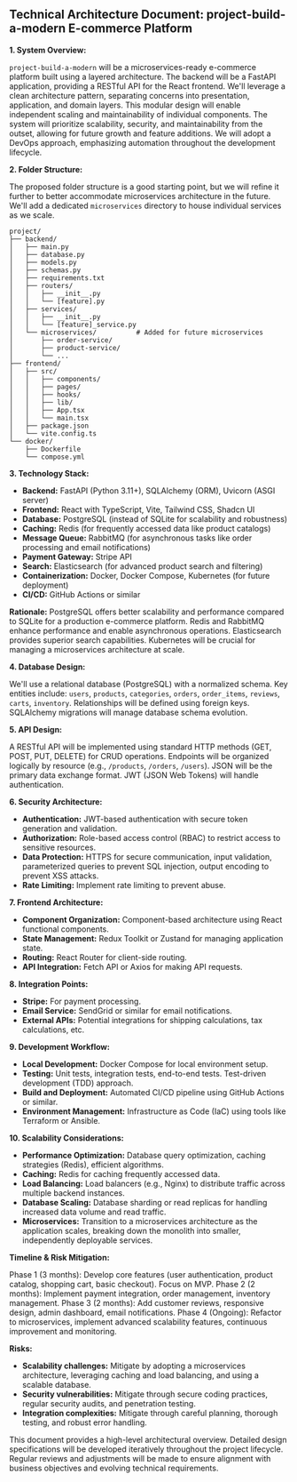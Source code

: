 ## Technical Architecture Document: project-build-a-modern E-commerce Platform

**1. System Overview:**

`project-build-a-modern` will be a microservices-ready e-commerce platform built using a layered architecture. The backend will be a FastAPI application, providing a RESTful API for the React frontend.  We'll leverage a clean architecture pattern, separating concerns into presentation, application, and domain layers.  This modular design will enable independent scaling and maintainability of individual components.  The system will prioritize scalability, security, and maintainability from the outset, allowing for future growth and feature additions.  We will adopt a DevOps approach, emphasizing automation throughout the development lifecycle.


**2. Folder Structure:**

The proposed folder structure is a good starting point, but we will refine it further to better accommodate microservices architecture in the future.  We'll add a dedicated `microservices` directory to house individual services as we scale.

```
project/
├── backend/
│   ├── main.py                 
│   ├── database.py             
│   ├── models.py              
│   ├── schemas.py             
│   ├── requirements.txt       
│   ├── routers/               
│   │   ├── __init__.py
│   │   └── [feature].py
│   ├── services/              
│   │   ├── __init__.py
│   │   └── [feature]_service.py
│   └── microservices/          # Added for future microservices
│       ├── order-service/
│       ├── product-service/
│       └── ...
├── frontend/
│   ├── src/
│   │   ├── components/        
│   │   ├── pages/            
│   │   ├── hooks/            
│   │   ├── lib/              
│   │   ├── App.tsx           
│   │   └── main.tsx          
│   ├── package.json
│   └── vite.config.ts
└── docker/
    ├── Dockerfile
    └── compose.yml
```

**3. Technology Stack:**

* **Backend:** FastAPI (Python 3.11+), SQLAlchemy (ORM), Uvicorn (ASGI server)
* **Frontend:** React with TypeScript, Vite, Tailwind CSS, Shadcn UI
* **Database:** PostgreSQL (instead of SQLite for scalability and robustness)
* **Caching:** Redis (for frequently accessed data like product catalogs)
* **Message Queue:** RabbitMQ (for asynchronous tasks like order processing and email notifications)
* **Payment Gateway:** Stripe API
* **Search:** Elasticsearch (for advanced product search and filtering)
* **Containerization:** Docker, Docker Compose, Kubernetes (for future deployment)
* **CI/CD:**  GitHub Actions or similar

**Rationale:**  PostgreSQL offers better scalability and performance compared to SQLite for a production e-commerce platform. Redis and RabbitMQ enhance performance and enable asynchronous operations. Elasticsearch provides superior search capabilities.  Kubernetes will be crucial for managing a microservices architecture at scale.


**4. Database Design:**

We'll use a relational database (PostgreSQL) with a normalized schema.  Key entities include:  `users`, `products`, `categories`, `orders`, `order_items`, `reviews`, `carts`, `inventory`. Relationships will be defined using foreign keys.  SQLAlchemy migrations will manage database schema evolution.


**5. API Design:**

A RESTful API will be implemented using standard HTTP methods (GET, POST, PUT, DELETE) for CRUD operations.  Endpoints will be organized logically by resource (e.g., `/products`, `/orders`, `/users`).  JSON will be the primary data exchange format.  JWT (JSON Web Tokens) will handle authentication.


**6. Security Architecture:**

* **Authentication:** JWT-based authentication with secure token generation and validation.
* **Authorization:** Role-based access control (RBAC) to restrict access to sensitive resources.
* **Data Protection:**  HTTPS for secure communication, input validation, parameterized queries to prevent SQL injection, output encoding to prevent XSS attacks.
* **Rate Limiting:** Implement rate limiting to prevent abuse.


**7. Frontend Architecture:**

* **Component Organization:**  Component-based architecture using React functional components.
* **State Management:** Redux Toolkit or Zustand for managing application state.
* **Routing:** React Router for client-side routing.
* **API Integration:**  Fetch API or Axios for making API requests.


**8. Integration Points:**

* **Stripe:**  For payment processing.
* **Email Service:**  SendGrid or similar for email notifications.
* **External APIs:**  Potential integrations for shipping calculations, tax calculations, etc.


**9. Development Workflow:**

* **Local Development:**  Docker Compose for local environment setup.
* **Testing:**  Unit tests, integration tests, end-to-end tests.  Test-driven development (TDD) approach.
* **Build and Deployment:**  Automated CI/CD pipeline using GitHub Actions or similar.
* **Environment Management:**  Infrastructure as Code (IaC) using tools like Terraform or Ansible.


**10. Scalability Considerations:**

* **Performance Optimization:**  Database query optimization, caching strategies (Redis), efficient algorithms.
* **Caching:**  Redis for caching frequently accessed data.
* **Load Balancing:**  Load balancers (e.g., Nginx) to distribute traffic across multiple backend instances.
* **Database Scaling:**  Database sharding or read replicas for handling increased data volume and read traffic.
* **Microservices:**  Transition to a microservices architecture as the application scales, breaking down the monolith into smaller, independently deployable services.


**Timeline & Risk Mitigation:**

Phase 1 (3 months):  Develop core features (user authentication, product catalog, shopping cart, basic checkout). Focus on MVP.
Phase 2 (2 months):  Implement payment integration, order management, inventory management.
Phase 3 (2 months):  Add customer reviews, responsive design, admin dashboard, email notifications.
Phase 4 (Ongoing):  Refactor to microservices, implement advanced scalability features, continuous improvement and monitoring.


**Risks:**

* **Scalability challenges:**  Mitigate by adopting a microservices architecture, leveraging caching and load balancing, and using a scalable database.
* **Security vulnerabilities:**  Mitigate through secure coding practices, regular security audits, and penetration testing.
* **Integration complexities:**  Mitigate through careful planning, thorough testing, and robust error handling.

This document provides a high-level architectural overview.  Detailed design specifications will be developed iteratively throughout the project lifecycle.  Regular reviews and adjustments will be made to ensure alignment with business objectives and evolving technical requirements.
